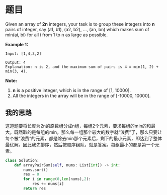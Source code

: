 # 题目

Given an array of **2n** integers, your task is to group these integers into **n** pairs of integer, say (a1, b1), (a2, b2), ..., (an, bn) which makes sum of min(ai, bi) for all i from 1 to n as large as possible.

**Example 1:**

```
Input: [1,4,3,2]

Output: 4
Explanation: n is 2, and the maximum sum of pairs is 4 = min(1, 2) + min(3, 4).
```



**Note:**

1. **n** is a positive integer, which is in the range of [1, 10000].
2. All the integers in the array will be in the range of [-10000, 10000].

## 我的思路

这道题要将长度为2n的原数组分成n组，每组2个元素，要求每组的min的和最大。既然取的是每组的min，那么每一组那个较大的数字就“浪费”了，那么只要让每个被“浪费”的元素，都是除去min那个元素后，剩下的最小元素，即达到了整体最优解。因此我先排序，然后按顺序组队，就是答案。每组最小的都是第一个元素。

```python
class Solution:
    def arrayPairSum(self, nums: List[int]) -> int:
        nums.sort()
        res = 0
        for i in range(0,len(nums),2):
            res += nums[i]
        return res
```

